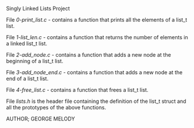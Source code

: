 Singly Linked Lists Project

File *0-print_list.c* - contains a function that prints all the elements of a list_t list.

File *1-list_len.c* - contains a function that returns the number of elements in a linked list_t list.

File *2-add_node.c* - contains a function that adds a new node at the beginning of a list_t list.

File *3-add_node_end.c* - contains a function that adds a new node at the end of a list_t list.

File *4-free_list.c* - contains a function that frees a list_t list.

File *lists.h* is the header file containing the definition of the list_t struct and all the prototypes of the above functions.

AUTHOR;
GEORGE MELODY
